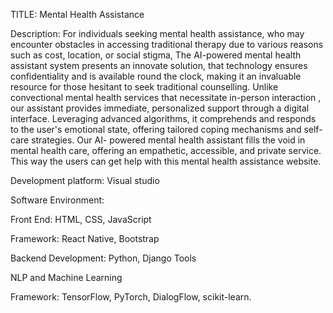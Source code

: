 TITLE: Mental Health Assistance

Description: For individuals seeking mental health assistance, who may encounter obstacles in accessing traditional therapy due to various reasons such as cost, location, or social stigma,
The AI-powered mental health assistant system presents an innovate solution, that technology ensures confidentiality and is available round the clock, making it an invaluable resource for those
hesitant to seek traditional counselling. Unlike convectional mental health services that necessitate in-person interaction , our assistant provides immediate, personalized 
support through a digital interface. Leveraging advanced algorithms, it comprehends and responds to the user's emotional state, offering tailored coping mechanisms and self-care strategies.
Our AI- powered mental health assistant fills the void in mental health care, offering an empathetic, accessible, and private service. This way the users can get help with this mental health assistance website.

Development platform: Visual studio

Software Environment: 

Front End: HTML, CSS, JavaScript

Framework: React Native, Bootstrap 

Backend Development: Python, Django Tools 

NLP and Machine Learning 

Framework: TensorFlow, PyTorch, DialogFlow, scikit-learn.
